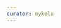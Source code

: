 ```yaml
---
curator: mykola
---
```


<!--
### Research

### Ecosystem

### Grants

### Releases

### Podcasts

### Governments

### Other
-->
